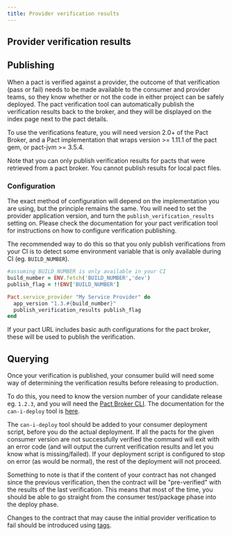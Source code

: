 ```yaml
---
title: Provider verification results
---
```


## Provider verification results

## Publishing

When a pact is verified against a provider, the outcome of that verification \(pass or fail\) needs to be made available to the consumer and provider teams, so they know whether or not the code in either project can be safely deployed. The pact verification tool can automatically publish the verification results back to the broker, and they will be displayed on the index page next to the pact details.

To use the verifications feature, you will need version 2.0+ of the Pact Broker, and a Pact implementation that wraps version &gt;= 1.11.1 of the pact gem, or pact-jvm &gt;= 3.5.4.

Note that you can only publish verification results for pacts that were retrieved from a pact broker. You cannot publish results for local pact files.

### Configuration

The exact method of configuration will depend on the implementation you are using, but the principle remains the same. You will need to set the provider application version, and turn the `publish_verification_results` setting on. Please check the documentation for your pact verification tool for instructions on how to configure verification publishing.

The recommended way to do this so that you only publish verifications from your CI is to detect some environment variable that is only available during CI \(eg. `BUILD_NUMBER`\).

```ruby
#assuming BUILD_NUMBER is only available in your CI
build_number = ENV.fetch('BUILD_NUMBER','dev') 
publish_flag = !!ENV['BUILD_NUMBER']

Pact.service_provider "My Service Provider" do
  app_version "1.3.#{build_number}"
  publish_verification_results publish_flag
end
```

If your pact URL includes basic auth configurations for the pact broker, these will be used to publish the verification.

## Querying

Once your verification is published, your consumer build will need some way of determining the verification results before releasing to production.

To do this, you need to know the version number of your candidate release eg. `1.2.3`, and you will need the [Pact Broker CLI](https://github.com/pact-foundation/pact-ruby-standalone/releases). The documentation for the `can-i-deploy` tool is [here](../can_i_deploy.md).

The `can-i-deploy` tool should be added to your consumer deployment script, before you do the actual deployment. If all the pacts for the given consumer version are not successfully verified the command will exit with an error code \(and will output the current verification results and let you know what is missing/failed\). If your deployment script is configured to stop on error \(as would be normal\), the rest of the deployment will not proceed.

Something to note is that if the content of your contract has not changed since the previous verification, then the contract will be "pre-verified" with the results of the last verification. This means that most of the time, you should be able to go straight from the consumer test/package phase into the deploy phase.

Changes to the contract that may cause the initial provider verification to fail should be introduced using [tags](using_tags/).

